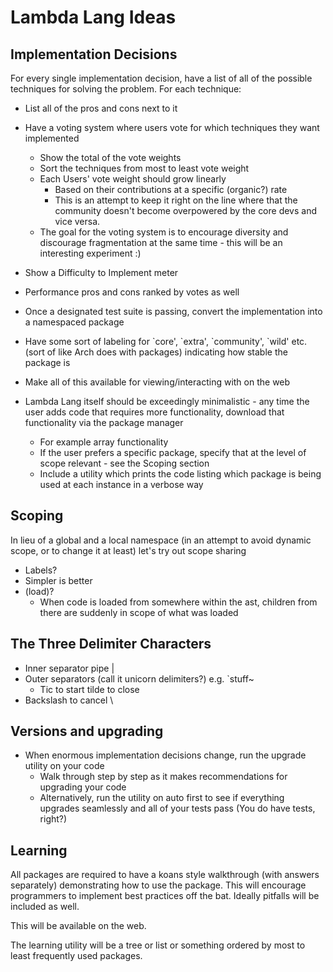 # Lambda Lang Ideas

## Implementation Decisions

For every single implementation decision, have a list of all of the possible techniques for solving the problem. For each technique:

* List all of the pros and cons next to it
* Have a voting system where users vote for which techniques they want implemented
    * Show the total of the vote weights
    * Sort the techniques from most to least vote weight
    * Each Users' vote weight should grow linearly
        * Based on their contributions at a specific (organic?) rate
        * This is an attempt to keep it right on the line where that the community doesn't become overpowered by the core devs and vice versa.
    * The goal for the voting system is to encourage diversity and discourage fragmentation at the same time - this will be an interesting experiment :)
* Show a Difficulty to Implement meter
* Performance pros and cons ranked by votes as well
* Once a designated test suite is passing, convert the implementation into a namespaced package
* Have some sort of labeling for \`core', \`extra', \`community', \`wild' etc. (sort of like Arch does with packages) indicating how stable the package is
* Make all of this available for viewing/interacting with on the web

* Lambda Lang itself should be exceedingly minimalistic - any time the user adds code that requires more functionality, download that functionality via the package manager
    * For example array functionality
    * If the user prefers a specific package, specify that at the level of scope relevant - see the Scoping section
    * Include a utility which prints the code listing which package is being used at each instance in a verbose way

## Scoping

In lieu of a global and a local namespace (in an attempt to avoid dynamic scope, or to change it at least) let's try out scope sharing
* Labels?
* Simpler is better
* (load)?
    * When code is loaded from somewhere within the ast, children from there are suddenly in scope of what was loaded

## The Three Delimiter Characters

* Inner separator pipe |
* Outer separators (call it unicorn delimiters?) e.g. \`stuff~
    * Tic to start tilde to close
* Backslash to cancel \

## Versions and upgrading

* When enormous implementation decisions change, run the upgrade utility on your code
    * Walk through step by step as it makes recommendations for upgrading your code
    * Alternatively, run the utility on auto first to see if everything upgrades seamlessly and all of your tests pass (You do have tests, right?)

## Learning

All packages are required to have a koans style walkthrough (with answers separately) demonstrating how to use the package. This will encourage programmers to implement best practices off the bat. Ideally pitfalls will be included as well.

This will be available on the web.

The learning utility will be a tree or list or something ordered by most to least frequently used packages.
